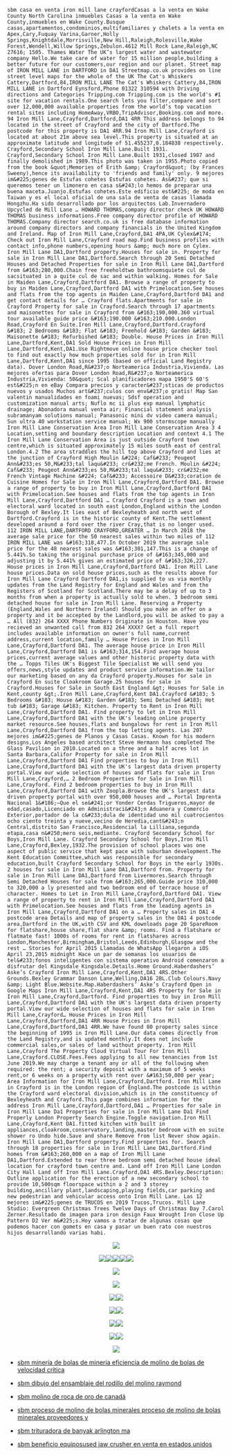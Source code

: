 
```
sbm casa en venta iron mill lane crayfordCasas a la venta en Wake County North Carolina inmuebles Casas a la venta en Wake County,inmuebles en Wake County.Busque casas,apartamentos,condominios,multifamiliares y chalets a la venta en Apex,Cary,Fuquay Varina,Garner,Holly Springs,Knightdale,Morrisville,New Hill,Raleigh,Rolesville,Wake Forest,Wendell,Willow Springs,Zebulon.4612 Mill Rock Lane,Raleigh,NC 27616; 1505. Thames Water The UK’s largest water and wastewater company Hello.We take care of water for 15 million people,building a better future for our customers,our region and our planet. Street map of IRON MILL LANE in DARTFORD in DA1 Streetmap.co.uk provides on line street level maps for the whole of the UK The Cat's Whiskers Cattery,Dartford,84,IRON MILL LANE The Cat's Whiskers Cattery,84,IRON MILL LANE in Dartford Eynsford,Phone 01322 310594 with Driving directions and Categories Tripping.com Tripping.com is the world's #1 site for vacation rentals.One search lets you filter,compare and sort over 12,000,000 available properties from the world’s top vacation rental sites including HomeAway,VRBO,TripAdvisor,Booking.com and more. 94 Iron Mill Lane,Crayford,Dartford,DA1 4RR This address belongs to 94 located in the street of Crayford and the city of Dartford.The postcode for this property is DA1 4RR.94 Iron Mill Lane,Crayford is located at about 21m above sea level.This property is situated at an approximate latitude and longitude of 51.455237,0.184838 respectively. Crayford,Secondary School Iron Mill Lane.Built 1931. Crayford,Secondary School Iron Mill Lane.Built 1931,closed 1987 and finally demolished in 1989.This photo was taken in 1955.Photo copied from the book &quot;Memories of Erith &amp; Crayford&quot; (by Frances Sweeny),hence its availability to 'friends and family' only. 9 mejores im&#225;genes de Estufas cohetes Estufas cohetes. As&#237; que si queremos tener un limonero en casa s&#243;lo hemos de preparar una buena maceta.Juanjo.Estufas cohetes.Este edificio est&#225; de moda en Taiwan y es el local oficial de una sala de venta de casas llamada Hongzhu.Ha sido desarrollado por los arquitectos Lab.Invernadero Upcycled de Mill Lane … HOWARD THOMAS,company director check UK HOWARD THOMAS business informations.Free company director profile of HOWARD THOMAS.Company director search.co.uk is free database information around company directors and company financials in the United Kingdom and Ireland. Map of Iron Mill Lane,Crayford,DA1 4PA,UK Cylex&#174; Check out Iron Mill Lane,Crayford road map.Find business profiles with contact info,phone numbers,opening hours &amp; much more on Cylex. Iron Mill Lane DA1,Dartford property.Houses for sale in. Property for sale in Iron Mill Lane DA1,Dartford.Search through 20 Semi Detached Houses and Detached Properties for sale in Iron Mill Lane DA1,Dartford from &#163;280,000.Chain free freeholdtwo bathroomsquiete cul de sacsituated in a quite cul de sac and within walking. Homes for Sale in Maiden Lane,Crayford,Dartford DA1. Browse a range of property to buy in Maiden Lane,Crayford,Dartford DA1 with Primelocation.See houses and flats from the top agents in Maiden Lane,Crayford,Dartford DA1 and get contact details for … Crayford flats.Apartments for sale in Crayford Property for sale in Crayford.Search through 17 apartments and maisonettes for sale in Crayford from &#163;190,000.360 virtual tour available guide price &#163;190.000 &#163;210.000.London Road,Crayford En Suite.Iron Mill Lane,Crayford,Dartford.Crayford &#183; 2 Bedrooms &#183; Flat &#183; Freehold &#183; Garden &#183; Maisonette &#183; Refurbished &#183; Double. House Prices in Iron Mill Lane,Dartford,Kent,DA1 Sold House Prices in Iron Mill Lane,Dartford,Kent,DA1.Use Rightmove online house price checker tool to find out exactly how much properties sold for in Iron Mill Lane,Dartford,Kent,DA1 since 1995 (based on official Land Registry data). Dover London Road,R&#237;o Norteamerica Industria,Vivienda. Las mejores ofertas para Dover London Road,R&#237;o Norteamerica Industria,Vivienda: 50&quot; Scal planificadores mapa 1950'S 60'S est&#225;n en eBay Compara precios y caracter&#237;sticas de productos nuevos y usados Muchos art&#237;culos con env&#237;o gratis! Map San valentin manualidades en foami nuevas; Sdsf operation and customization manual arts; Nuflo mc ii plus exp manual lymphatic drainage; Abonadora manual venta air; Financial statement analysis subramanyam solutions manual; Panasonic mini dv video camera manual; Sun ultra 40 workstation service manual; Wx 900 stormscope manually Iron Mill Lane Conservation Area Iron Mill Lane Conservation Area 3 4 Location,setting and boundary description Location and context 4.1 The Iron Mill Lane Conservation Area is just outside Crayford town centre,which is situated approximately 15 miles south east of central London.4.2 The area straddles the hill top above Crayford and lies at the junction of Crayford High Moulin &#224; Caf&#233; Peugeot Ann&#233;es 50,M&#233;tal laqu&#233; cr&#232;me French. Moulin &#224; Caf&#233; Peugeot Ann&#233;es 50,M&#233;tal laqu&#233; cr&#232;me French Vintage Machine &#224; Caf&#233; Accessoire D&#233;coration de Cuisine Homes for Sale in Iron Mill Lane,Crayford,Dartford DA1. Browse a range of property to buy in Iron Mill Lane,Crayford,Dartford DA1 with Primelocation.See houses and flats from the top agents in Iron Mill Lane,Crayford,Dartford DA1 … Crayford Crayford is a town and electoral ward located in south east London,England within the London Borough of Bexley.It lies east of Bexleyheath and north west of Dartford.Crayford is in the historic county of Kent.The settlement developed around a ford over the river Cray,that is no longer used. 112 IRON MILL LANE,DARTFORD CRAYFORD,GREATER … In March 2018 the average sale price for the 50 nearest sales within two miles of 112 IRON MILL LANE was &#163;318,477.In October 2019 the average sale price for the 48 nearest sales was &#163;301,147.This is a change of 5.441%.So taking the original purchase price of &#163;345,000 and adjusting it by 5.441% gives an estimated price of &#163;326,227. House prices in Iron Mill Lane,Crayford,Dartford DA1. Iron Mill Lane house prices.Data on sold house prices,such as the results above for Iron Mill Lane Crayford Dartford DA1,is supplied to us via monthly updates from the Land Registry for England and Wales and from the Registers of Scotland for Scotland.There may be a delay of up to 3 months from when a property is actually sold to when. 3 bedroom semi detached house for sale in Iron Mill Lane. Reserving a Property (England,Wales and Northern Ireland) Should you make an offer on a property and it be accepted by the Landlord,you will be asked to pay a … All (832) 264 XXXX Phone Numbers Originate in Houston. Have you recieved an unwanted call from 832 264 XXXX? Get a full report includes available information on owner's full name,current address,current location,family … House Prices in Iron Mill Lane,Crayford,Dartford DA1. The average house price in Iron Mill Lane,Crayford,Dartford DA1 is &#163;314,154.Find average house prices,current average values and other historic property data with the … Topps Tiles UK's Biggest Tile Specialist We will send you offers,news,style updates and product service information.We tailor our marketing based on any da Crayford property.Houses for sale in Crayford En suite Cloakroom Garage.25 houses for sale in Crayford.Houses for Sale in South East England &gt; Houses for Sale in Kent,county &gt;.Iron Mill Lane,Crayford,Kent DA1.Crayford &#183; 5 Bedrooms &#183; House &#183; Garden &#183; Semi Detached &#183; Hot tub &#183; Garage &#183; Kitchen. Property to Rent in Iron Mill Lane,Crayford,Dartford DA1. Find property to let in Iron Mill Lane,Crayford,Dartford DA1 with the UK's leading online property market resource.See houses,flats and bungalows for rent in Iron Mill Lane,Crayford,Dartford DA1 from the top letting agents. Las 207 mejores im&#225;genes de Planos y Casas Casas. Known for his modern designs,Los Angeles based architect Steve Hermann has completed The Glass Pavilion in 2010.Located on a three and a half acres lot in Santa Barbara,Califor Property for sale in Iron Mill Lane,Crayford,Dartford DA1 Find properties to buy in Iron Mill Lane,Crayford,Dartford DA1 with the UK's largest data driven property portal.View our wide selection of houses and flats for sale in Iron Mill Lane,Crayford,… 2 Bedroom Properties for Sale in Iron Mill Lane,Crayford. Find 2 bedroom properties to buy in Iron Mill Lane,Crayford,Dartford DA1 with Zoopla.Browse the UK's largest data driven property portal with over 950,000 houses and … Portal Imprenta Nacional 1&#186;—Que el se&#241;or Yonder Cerdas Trigueros,mayor de edad,casado,Licenciado en Administraci&#243;n Aduanera y Comercio Exterior,portador de la c&#233;dula de identidad uno mil cuatrocientos ocho ciento treinta y nueve,vecino de Heredia,cant&#243;n Central,distrito San Francisco,Residencial la Lilliana,segunda etapa,casa n&#250;mero seis,mediante. Crayford Secondary School for Boys,Iron Mill Lane. Crayford Secondary School for Boys,Iron Mill Lane,Crayford,Bexley,1932.The provision of school places was one aspect of public service that kept pace with suburban development.The Kent Education Committee,which was responsible for secondary education,built Crayford Secondary School for Boys in the early 1930s. 2 houses for sale in Iron Mill Lane DA1,Dartford from. Property for sale in Iron Mill Lane DA1,Dartford from Livermores.Search through Semi Detached Houses for sale from &#163;265,000.Guide price 310,000 to 320,000 a ly presented and two bedroom end of terrace house of character. Homes to Let in Iron Mill Lane,Crayford,Dartford DA1. View a range of property to rent in Iron Mill Lane,Crayford,Dartford DA1 with Primelocation.See houses and flats from the leading agents in Iron Mill Lane,Crayford,Dartford DA1 on a … Property sales in DA1 4 postcode area Details and map of property sales in the DA1 4 postcode area,Dartford in the UK,with CSV and KML downloads page 20 SpareRoom for flatshare,house share,flat share &amp; rooms. Find a flatshare or flatmate fast! 1000s of rooms for rent in flatshares across London,Manchester,Birmingham,Bristol,Leeds,Edinburgh,Glasgow and the rest … Stories for April 2015 Llamadas de WhatsApp llegaron a iOS April 23,2015 midnight Hace un par de semanas los usuarios de tel&#233;fonos inteligentes con sistema operativo Android comenzaron a disfrutar del Kingsdale Kingsdale.Details.Home Ground.Haberdashers’ Aske’s Crayford Iron Mill Lane,Crayford,Kent,DA1 4RS.Other Grounds.Bexley Grammar Danson Lane,Welling,DA16 2BL.Club Colours.Navy &amp; Light Blue.Website.Map.Haberdashers’ Aske’s Crayford Open in Google Maps Iron Mill Lane,Crayford,Kent,DA1 4RS Property for Sale in Iron Mill Lane,Crayford,Dartford. Find properties to buy in Iron Mill Lane,Crayford,Dartford DA1 with the UK's largest data driven property portal.View our wide selection of houses and flats for sale in Iron Mill Lane,Crayford… House Prices in Iron Mill Lane,Crayford,Dartford,DA1 4RR House Prices in Iron Mill Lane,Crayford,Dartford,DA1 4RR.We have found 80 property sales since the beginning of 1995 in Iron Mill Lane.Our data comes directly from the Land Registry,and is updated monthly.It does not include commercial sales,or sales of land without property. Iron Mill Lane,Crayford The Property Cloud Virtual Tour For Iron Mill Lane,Crayford.CLOSE.Fees.Fees applying to all new tenancies from 1st June 2019.We may charge a tenant any or all of the following when required: the rent; a security deposit with a maximum of 5 weeks rent,or 6 weeks on a property with rent over &#163;50,000 per year; Area Information for Iron Mill Lane,Crayford,Dartford. Iron Mill Lane in Crayford is in the London region of England.The postcode is within the Crayford ward electoral division,which is in the constituency of Bexleyheath and Crayford.This page combines information for the address Iron Mill Lane,Crayford,Dartford,DA1 … Properties for sale in Iron Mill Lane Da1 Properties for sale in Iron Mill Lane Da1 Find Properly London Property Search Engine.Toggle navigation.Iron Mill Lane,Crayford,Kent DA1.fitted kitchen with built in appliances,cloakroom,conservatory,landing,master bedroom with en suite shower ro Undo hide.Save and share Remove from list Never show again. Iron Mill Lane DA1,Dartford property.Find properties for. Search through 18 properties for sale in Iron Mill Lane DA1,Dartford.Find homes from &#163;260,000 on a map of Iron Mill Lane DA1,Dartford.Extended to rear three bedroom semi detached house ideal location for crayford town centre and. Land off Iron Mill Lane London City Hall Land off Iron Mill Lane.Crayford,DA1 4RS.Bexley.Description: Outline application for the erection of a new secondary school to provide 10,500sqm floorspace within a 2 and 3 storey building,ancillary plant,landscaping,playing fields,car parking and new pedestrian and vehicular access onto Iron Mill Lane. Las 12 mejores im&#225;genes de TRUCOS en 2019 Trucos,Trucos. Mill Lane Studio: Evergreen Christmas Trees Twelve Days of Christmas Day 7.Carol Zerner.Resultado de imagen para iron design Faux Wrought Iron Close Up Pattern D2 Ver m&#225;s.Hoy vamos a tratar de algunas cosas que podemos hacer con gomets en casa y pasar un buen rato con nuestros hijos desarrollando varias habi. 
```

<div align="center">

<a href="https://es-crusher.shibang-china.com/github&k=sbm+casa+en+venta+iron+mill+lane+crayford"><img src="https://static.shibang-china.com/es/crusher/logo.jpg"></a>

<a href="https://es-crusher.shibang-china.com/github&k=sbm+casa+en+venta+iron+mill+lane+crayford"><img src="https://static.shibang-china.com/es/crusher/index.jpg"></a><a href="https://es-crusher.shibang-china.com/material.htmlgithub&k=sbm+casa+en+venta+iron+mill+lane+crayford"><img src="https://static.shibang-china.com/es/crusher/material.jpg"></a><a href="https://es-crusher.shibang-china.com/application.htmlgithub&k=sbm+casa+en+venta+iron+mill+lane+crayford"><img src="https://static.shibang-china.com/es/crusher/application.jpg"></a><a href="https://es-crusher.shibang-china.com/aboutus.htmlgithub&k=sbm+casa+en+venta+iron+mill+lane+crayford"><img src="https://static.shibang-china.com/es/crusher/aboutus.jpg"></a><a href="https://es-crusher.shibang-china.com/contact.htmlgithub&k=sbm+casa+en+venta+iron+mill+lane+crayford"><img src="https://static.shibang-china.com/es/crusher/contact.jpg"></a>

<a href="https://es-crusher.shibang-china.com/github&k=sbm+casa+en+venta+iron+mill+lane+crayford"><img src="https://static.shibang-china.com/es/crusher/banner.jpg"></a>

<a href="https://swt.shibang-china.com/github&k=sbm+casa+en+venta+iron+mill+lane+crayford"><img src="https://static.shibang-china.com/es/crusher/text.jpg"></a>

<a href="https://swt.shibang-china.com/github&k=sbm+casa+en+venta+iron+mill+lane+crayford"><img src="https://static.shibang-china.com/es/crusher/chat.jpg"></a><a href="https://es-crusher.shibang-china.com/contact.htmlgithub&k=sbm+casa+en+venta+iron+mill+lane+crayford"><img src="https://static.shibang-china.com/es/crusher/message.jpg"></a>

<a href="https://es-crusher.shibang-china.com/products/pe.htmlgithub&k=sbm+casa+en+venta+iron+mill+lane+crayford"><img src="https://static.shibang-china.com/es/crusher/pe.jpg"></a><a href="https://es-crusher.shibang-china.com/products/pf.htmlgithub&k=sbm+casa+en+venta+iron+mill+lane+crayford"><img src="https://static.shibang-china.com/es/crusher/pf.jpg"></a>

<a href="https://es-crusher.shibang-china.com/products/hpt.htmlgithub&k=sbm+casa+en+venta+iron+mill+lane+crayford"><img src="https://static.shibang-china.com/es/crusher/hpt.jpg"></a><a href="https://es-crusher.shibang-china.com/products/vsi.htmlgithub&k=sbm+casa+en+venta+iron+mill+lane+crayford"><img src="https://static.shibang-china.com/es/crusher/vsi.jpg"></a>

<a href="https://es-crusher.shibang-china.com/products/klv.htmlgithub&k=sbm+casa+en+venta+iron+mill+lane+crayford"><img src="https://static.shibang-china.com/es/crusher/klv.jpg"></a><a href="https://es-crusher.shibang-china.com/products/portable.htmlgithub&k=sbm+casa+en+venta+iron+mill+lane+crayford"><img src="https://static.shibang-china.com/es/crusher/portable.jpg"></a>

<a href="https://swt.shibang-china.com/github&k=sbm+casa+en+venta+iron+mill+lane+crayford"><img src="https://static.shibang-china.com/es/crusher/case.jpg"></a>

</div>


* [sbm minería de bolas de minería eficiencia de molino de bolas de velocidad crítica](sbm%20miner%C3%ADa%20de%20bolas%20de%20miner%C3%ADa%20eficiencia%20de%20molino%20de%20bolas%20de%20velocidad%20cr%C3%ADtica.md)

* [sbm dibujo del ensamblaje del rodillo del molino raymond](sbm%20dibujo%20del%20ensamblaje%20del%20rodillo%20del%20molino%20raymond.md)

* [sbm molino de roca de oro de canadá](sbm%20molino%20de%20roca%20de%20oro%20de%20canad%C3%A1.md)

* [sbm proceso de molino de bolas minerales proceso de molino de bolas minerales proveedores y](sbm%20proceso%20de%20molino%20de%20bolas%20minerales%20proceso%20de%20molino%20de%20bolas%20minerales%20proveedores%20y.md)

* [sbm trituradora de banyak arlington ma](sbm%20trituradora%20de%20banyak%20arlington%20ma.md)

* [sbm beneficio equiposused jaw crusher en venta en estados unidos](sbm%20beneficio%20equiposused%20jaw%20crusher%20en%20venta%20en%20estados%20unidos.md)